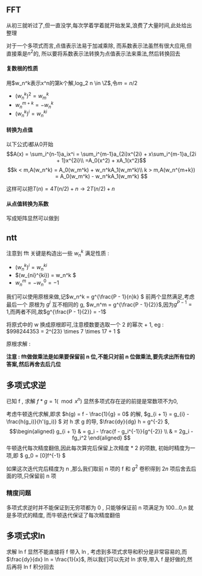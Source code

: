 ## FFT
从初三就听过了,但一直没学,每次学着学着就开始发呆,浪费了大量时间,此处给出整理

对于一个多项式而言,点值表示法易于加减乘除,
而系数表示法虽然有很大应用,但直接乘是$n^2$的,
所以要将系数表示法转换为点值表示法来乘法,然后转换回去

#### 复数根的性质
用$w_n^k表示x^n的第k个解,log_2 n \in \Z$,令$m = n/2$
- $(w_n^k)^2 = w_m^k$
- $w_n^{m + k} = -w_n^k$
- $(w_n^k)^i = w_n^{ki}$

#### 转换为点值
以下公式i都从0开始
$$A(x) = \sum_i^{n-1}a_ix^i = \sum_i^{m-1}a_{2i}x^{2i} + x\sum_i^{m-1}a_{2i + 1}x^{2i}\\
=A_0(x^2) + xA_1(x^2)$$
$$k < m,A(w_n^k) = A_0(w_m^k) + w_n^kA_1(w_m^k)\\
k > m,A(w_n^{m+k}) = A_0(w_m^k) - w_n^kA_1(w_m^k)
$$

这样可以把$T(n) = 4T(n/2) + n \rightarrow 2T(n/2) + n$
#### 从点值转换为系数
写成矩阵显然可以做到

## ntt
注意到 fft 关键是构造出一些 $w_n^k$ 满足性质 :
- $(w_n^k)^i = w_n^{ki}$
- $(w_{ni}^{ki}) = w_n^k $
- $w_{n}^m = -w_n^0 = -1$

我们可以使用原根来做,记$w_n^k = g^{\frac{P - 1}{n}k} $
前两个显然满足,考虑最后一个 
原根为 $g^i$ 互不相同的 g, $w_n^m = g^{\frac{P - 1}{2}}$,因为$g^{P - 1} = 1$,而两者不同,故$g^{\frac{P - 1}{2}} = -1$

将原式中的 w 换成原根即可,注意模数要选取一个 2 的幂次 + 1,
eg : $998244353 = 2^{23} \times 7 \times 17 + 1 $

原根求解 : 

**注意 : fft做做乘法是如果要保留前 n 位,不能只对前 n 位做乘法,要先求出所有位的答案,然后再舍去后几位**
## 多项式求逆
已知 f , 求解 $f * g = 1 (\mod x^n)$
显然多项式存在逆的前提是常数项不为0,

考虑牛顿迭代求解,即求 $h(g) = f - \frac{1}{g} = 0$ 的解,
$g_{i + 1} = g_{i} - \frac{h(g_i)}{h'(g_i)} $
对 h 求 g 的导, $\frac{dy}{dg} h = g^{-2} $,
$$\begin{aligned}
g_{i + 1} & = g_i - \frac{f - g_i^{-1}}{g^{-2}} \\
& = 2g_i - fg_i^2
\end{aligned} $$
牛顿迭代每次精度翻倍,因此每次算完后保留上次精度 * 2 的项数,
初始时精度为一项,即 $ g_0 = [0]f^{-1} $

如果这次迭代完后精度为 n ,那么我们取前 n 项的 f 和 $g^2$ 卷积得到 $2n$ 项后舍去后面的项,只保留前 n 项

### 精度问题 
多项式求逆时并不能保证到无穷项都为 0 , 
只能够保证前 n 项满足为 100...0,n 就是多项式的精度,
而牛顿迭代保证了每次精度翻倍

## 多项式求ln
求解 ln f 显然不能直接将 f 带入 ln ,
考虑到多项式求导和积分是非常容易的,而 $\frac{dy}{dx} ln = \frac{1}{x}$,
所以我们可以先对 ln 求导,带入 f 是好做的,然后再将 ln f 积分回去